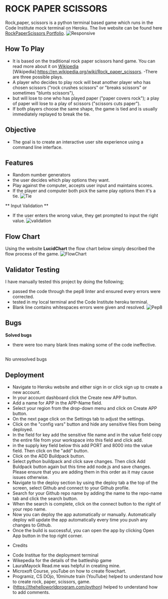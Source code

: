 # ROCK PAPER SCISSORS

Rock,paper, scissors is a python terminal based game which runs in the Code Institute mock terminal on Heroku.
The live website can be found here [RockPaperScissors Portfolio](https://gbemi-rock-paper-scissors.herokuapp.com/).
![Responsive](assets/images/rockpaper_mockup.png)

## How To Play
 - It is based on the traditional rock paper scissors hand game.
 You can read more about it on [Wikipedia](https://en.wikipedia.org/wiki/Rock_paper_scissors)
 [Wikipedia]:https://en.wikipedia.org/wiki/Rock_paper_scissors.
 -There are three possible plays.
 - A player who decides to play rock will beat another player who has 
 chosen scissors ("rock crushes scissors" or "breaks scissors" or sometimes "blunts scissors"), 
 - but will lose to one who has played paper ("paper covers rock"); 
 a play of paper will lose to a play of scissors ("scissors cuts paper"). 
 - If both players choose the same shape, the game is tied and is usually immediately replayed to break the tie. 


## Objective
- The goal is to create an interactive user site experience using a command line interface.

## Features 
- Random number generators
- the user decides which play options they want.
- Play against the computer, accepts user input and maintains scores.
- If the player and computer both pick the same play options then it's a tie.
![Tie](assets/images/rrockpaper_tied.png)

** Input Validation **
- If the user enters the wrong value, they get prompted to input the right value.
![validation](assets/images/rock_validation.png)


## Flow Chart
Using the website **LucidChart** the flow chart below simply described the flow process of the game.
![FlowChart](assets/images/rock_flowchart.png)

## Validator Testing
I have manually tested this project by doing the following;
- passed the code through the pep8 linter and ensured every errors were corrected.
- tested in my local terminal and the Code Institute heroku terminal.
- Blank line contains whitespaces errors were given and resolved.
![Pep8](assets/images/pep8_validator.png)


## Bugs
**Solved bugs**
- there were too many blank lines making some of the code ineffective.

##
No unresolved bugs

## Deployment
-  Navigate to Heroku website and either sign in or click sign up to create a new account.
- In your account dashboard click the Create new APP button.
- Add a name for APP in the APP-Name field.
- Select your region from the drop-down menu and click on Create APP button.
- On the next page click on the Settings tab to adjust the settings.
- Click on the "config vars" button and hide any sensitive files from being deployed.
- In the field for key add the sensitive file name and in the value field copy the entire file from your workspace into this field and click add.
- in the supply key field below this add PORT and 8000 into the value field. Then click on the "add" button.
- Click on the ADD Buildpack button.
- Select python buildpack and click save changes. Then click Add Buldpack button again but this time add node.js and save changes. Please ensure that you are adding them in this order as it may cause issues otherwise.
- Navigate to the deploy section by using the deploy tab a the top of the screen, select Github and connect to your Github profile.
- Search for your Github repo name by adding the name to the repo-name tab and click the search button.
- When the search is complete, click on the connect button to the right of your repo name.
- Now you can deploy the app automatically or manually. Automatically deploy will update the app automatically every time you push any changes to Github.
- Once the build is successful, you can open the app by clicking Open App button in the top right corner.

* Credits
- Code Institue for the deployment terminal
- Wikepedia for the details of the battleship game
- LauraMayock Read.me was helpful in creating mine.
- Microxoft Course, youTube on how to create flowchart.
- Programiz, CS DOjo, 10minute train (YouTube) helped to understand how to create rock, paper, scissors, game.
- (https://thehelloworldprogram.com/python) helped to understand how to add comments.




